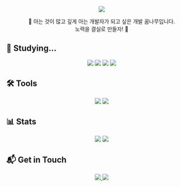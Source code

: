 <p align="center">
  <img src="https://capsule-render.vercel.app/api?type=waving&color=0:1e1e2e,100:5d5fef&height=300&section=header&text=Hippo's&nbsp;GitHub&fontSize=90&fontAlign=50&fontAlignY=40" />
</p>

<p align="center">
  🌱 아는 것이 많고 깊게 아는 개발자가 되고 싶은 개발 꿈나무입니다.<br/>
  노력을 결실로 만들자! 💪
</p>

## 📖 Studying...
<div align="center">
  <img src="https://img.shields.io/badge/Java-007396?style=flat&logo=Java&logoColor=white" />
  <img src="https://img.shields.io/badge/Spring-6DB33F?style=flat&logo=Spring&logoColor=white" />
  <img src="https://img.shields.io/badge/CSS3-1572B6?style=flat&logo=CSS3&logoColor=white" />
  <img src="https://img.shields.io/badge/HTML5-E34F26?style=flat&logo=HTML5&logoColor=white" />
</div>

## 🛠 Tools
<div align="center">
  <img src="https://img.shields.io/badge/IntelliJ-000000?style=flat&logo=intellijidea&logoColor=white" />
  <img src="https://img.shields.io/badge/Tomcat-F8DC75?style=flat&logo=ApacheTomcat&logoColor=black" />
</div>

## 📊 Stats
<p align="center">
  <img src="https://github-readme-stats.vercel.app/api?username=sjww0604&show_icons=true&theme=tokyonight&count_private=true&include_all_commits=true&v=1" />
  <img src="https://github-readme-stats.vercel.app/api/top-langs/?username=sjww0604&layout=compact&theme=tokyonight&v=1" />
</p>

## 📬 Get in Touch
<p align="center">
  <a href="https://sjww0604.tistory.com" target="_blank">
    <img src="https://img.shields.io/badge/Tistory-000000?style=for-the-badge&logo=tistory&logoColor=white" />
  </a>
  <a href="mailto:sjww0604@gmail.com">
    <img src="https://img.shields.io/badge/Gmail-D14836?style=for-the-badge&logo=gmail&logoColor=white" />
  </a>
</p>
